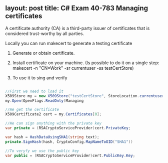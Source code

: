 layout: post
title: C# Exam 40-783 Managing certificates
---

A certificate authority (CA) is a third-party issuer of certificates that is considered trust-worthy by all parties.

Locally you can run makecert to generate a testing certificate

1. Generate or obtain certificate.

2. Install certificate on your machine. (Is possible to do it on a single step: makecert -n "CN=Work" -sr currentuser -ss testCertStore)

3. To use it to sing and verify

```cs

//First we need to load it
X509Store my = new X509Store("testCertStore", StoreLocation.currentuser);
my.Open(OpenFlags.ReadOnly)Managing

//We get the certificate
X509Certificate2 cert = my.Certificates[0];

//We can sign anything with the private key
var private = (RSACryptoServiceProvider)cert.PrivateKey;

var hash = HashDataUsingSHA1(string text);
private.SignHash(hash, CryptoConfig.MapNameToOID("SHA1"))

//To veryfy we use the public key
var public = (RSACryptoServiceProvider)cert.PublicKey.Key;

```